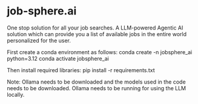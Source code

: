 # job-sphere.ai
One stop solution for all your job searches. A LLM-powered Agentic AI solution which can provide you a list of available jobs in the entire world personalized for the user.

First create a conda environment as follows: 
conda create -n jobsphere_ai python=3.12
conda activate jobsphere_ai

Then install required libraries: 
pip install -r requirements.txt

Note: Ollama needs to be downloaded and the models used in the code needs to be downloaded. Ollama needs to be running for using the LLM locally.
